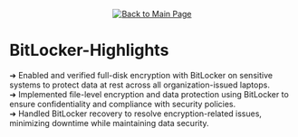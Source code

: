 <p align="center">
  <a href="https://github.com/Samuel-Cavada" target="_blank">
    <img src="https://img.shields.io/badge/Back_to_Main_Page-000000?style=for-the-badge&logo=github&logoColor=white" alt="Back to Main Page"/>
  </a>
</p>

# BitLocker-Highlights

➜ Enabled and verified full-disk encryption with BitLocker on sensitive systems to protect data at rest across all organization-issued laptops.  
➜ Implemented file-level encryption and data protection using BitLocker to ensure confidentiality and compliance with security policies.  
➜ Handled BitLocker recovery to resolve encryption-related issues, minimizing downtime while maintaining data security.









